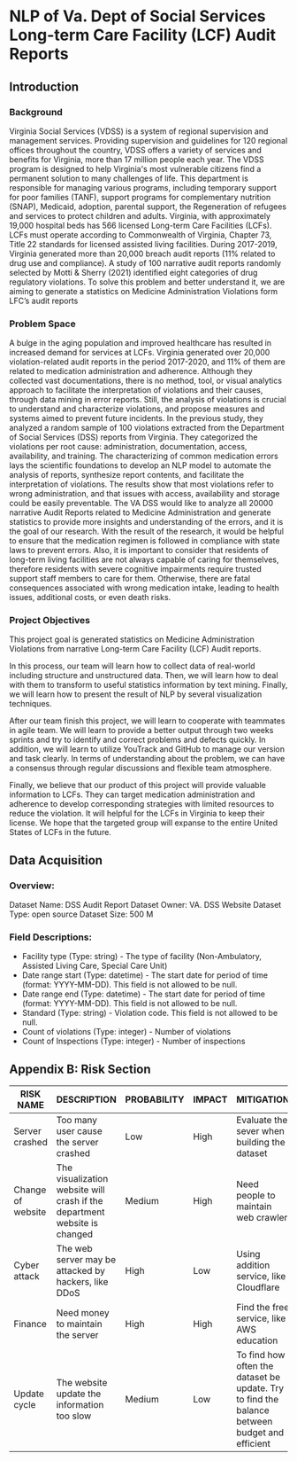 # NLP of Va. Dept of Social Services Long-term Care Facility (LCF) Audit Reports

## Introduction

### Background
Virginia Social Services (VDSS) is a system of regional supervision and management services. Providing supervision and guidelines for 120 regional offices throughout the country, VDSS offers a variety of services and benefits for Virginia, more than 17 million people each year. The VDSS program is designed to help Virginia's most vulnerable citizens find a permanent solution to many challenges of life. This department is responsible for managing various programs, including temporary support for poor families (TANF), support programs for complementary nutrition (SNAP), Medicaid, adoption, parental support, the Regeneration of refugees and services to protect children and adults.
Virginia, with approximately 19,000 hospital beds has 566 licensed Long-term Care Facilities (LCFs). LCFs must operate according to Commonwealth of Virginia, Chapter 73, Title 22 standards for licensed assisted living facilities. During 2017-2019, Virginia generated more than 20,000 breach audit reports (11% related to drug use and compliance). A study of 100 narrative audit reports randomly selected by Motti & Sherry (2021) identified eight categories of drug regulatory violations.
To solve this problem and better understand it, we are aiming to generate a statistics on Medicine Administration Violations form LFC’s audit reports

### Problem Space
A bulge in the aging population and improved healthcare has resulted in increased demand for services at LCFs. Virginia generated over 20,000 violation-related audit reports in the period 2017-2020, and 11% of them are related to medication administration and adherence.
Although they collected vast documentations, there is no method, tool, or visual analytics approach to facilitate the interpretation of violations and their causes, through data mining in error reports. Still, the analysis of violations is crucial to understand and characterize violations, and propose measures and systems aimed to prevent future incidents. 
In the previous study, they analyzed a random sample of 100 violations extracted from the Department of Social Services (DSS) reports from Virginia. They categorized the violations per root cause: administration, documentation, access, availability, and training. The characterizing of common medication errors lays the scientific foundations to develop an NLP model to automate the analysis of reports, synthesize report contents, and facilitate the interpretation of violations. The results show that most violations refer to wrong administration, and that issues with access, availability and storage could be easily preventable.
The VA DSS would like to analyze all 20000 narrative Audit Reports related to Medicine Administration and generate statistics to provide more insights and understanding of the errors, and it is the goal of our research.
With the result of the research, it would be helpful to ensure that the medication regimen is followed in compliance with state laws to prevent errors. Also, it is important to consider that residents of long-term living facilities are not always capable of caring for themselves, therefore residents with severe cognitive impairments require trusted support staff members to care for them. Otherwise, there are fatal consequences associated with wrong medication intake, leading to health issues, additional costs, or even death risks.

### Project Objectives
This project goal is generated statistics on Medicine Administration Violations from narrative Long-term Care Facility (LCF) Audit reports.

In this process, our team will learn how to collect data of real-world including structure and unstructured data. Then, we will learn how to deal with them to transform to useful statistics information by text mining. Finally, we will learn how to present the result of NLP by several visualization techniques.

After our team finish this project, we will learn to cooperate with teammates in agile team. We will learn to provide a better output through two weeks sprints and try to identify and correct problems and defects quickly. In addition, we will learn to utilize YouTrack and GitHub to manage our version and task clearly. In terms of understanding about the problem, we can have a consensus through regular discussions and flexible team atmosphere.

Finally, we believe that our product of this project will provide valuable information to LCFs. They can target medication administration and adherence to develop corresponding strategies with limited resources to reduce the violation. It will helpful for the LCFs in Virginia to keep their license. We hope that the targeted group will expanse to the entire United States of LCFs in the future.

## Data Acquisition
### Overview:

Dataset Name: DSS Audit Report
Dataset Owner: VA. DSS Website
Dataset Type: open source
Dataset Size: 500 M 

### Field Descriptions:

-	Facility type (Type: string) - The type of facility (Non-Ambulatory, Assisted Living Care, Special Care Unit)
-	Date range start (Type: datetime) - The start date for period of time (format: YYYY-MM-DD). This field is not allowed to be null.
-	Date range end (Type: datetime) - The start date for period of time (format: YYYY-MM-DD). This field is not allowed to be null.
-	Standard (Type: string) - Violation code. This field is not allowed to be null.
-	Count of violations (Type: integer) - Number of violations
-	Count of Inspections (Type: integer) - Number of inspections

## Appendix B: Risk Section

|RISK NAME|DESCRIPTION|PROBABILITY|IMPACT|MITIGATION|
|---|---|---|---|---|
|Server crashed|Too many user cause the server crashed|Low|High|Evaluate the sever when building the dataset|
|Change of website|The visualization website will crash if the department website is changed|Medium|High|Need people to maintain web crawler|
|Cyber attack|The web server may be attacked by hackers, like DDoS|High|Low|Using addition service, like Cloudflare|
|Finance|Need money to maintain the server|High|High|Find the free service, like AWS education|
|Update cycle|The website update the information too slow|Medium|Low|To find how often the dataset be update. Try to find the balance between budget and efficient|
